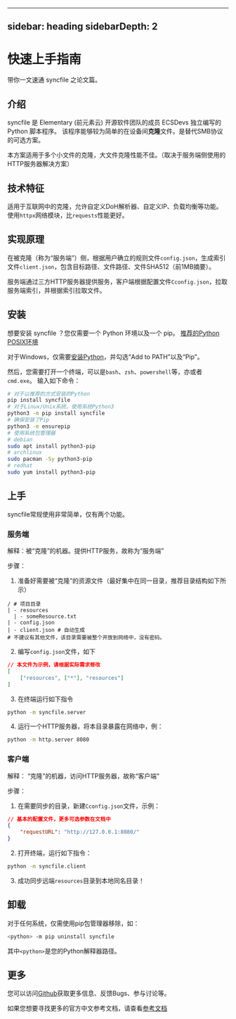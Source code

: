 <!--
 Copyright 2024 ECSDevs
 
 Licensed under the Apache License, Version 2.0 (the "License");
 you may not use this file except in compliance with the License.
 You may obtain a copy of the License at
 
     https://www.apache.org/licenses/LICENSE-2.0
 
 Unless required by applicable law or agreed to in writing, software
 distributed under the License is distributed on an "AS IS" BASIS,
 WITHOUT WARRANTIES OR CONDITIONS OF ANY KIND, either express or implied.
 See the License for the specific language governing permissions and
 limitations under the License.
-->

---
sidebar: heading
sidebarDepth: 2
---

# 快速上手指南

带你一文速通 syncfile 之论文篇。

## 介绍

syncfile 是 Elementary (前元素云) 开源软件团队的成员 ECSDevs 独立编写的 Python 脚本程序。
该程序能够较为简单的在设备间**克隆**文件。是替代SMB协议的可选方案。

本方案适用于多个小文件的克隆，大文件克隆性能不佳。（取决于服务端侧使用的HTTP服务器解决方案）

## 技术特征

适用于互联网中的克隆，允许自定义DoH解析器、自定义IP、负载均衡等功能。
使用`httpx`网络模块，比`requests`性能更好。

## 实现原理

在被克隆（称为“服务端”）侧，根据用户确立的规则文件`config.json`，生成索引文件`client.json`，包含目标路径、文件路径、文件SHA512（前1MB摘要）。

服务端通过三方HTTP服务器提供服务，客户端根据配置文件`Cconfig.json`，拉取服务端索引，并根据索引拉取文件。

## 安装

想要安装 syncfile ？您仅需要一个 Python 环境以及一个 pip。
[推荐的Python POSIX环境](https://github.com/pyenv/pyenv?tab=readme-ov-file#installation)

对于Windows，仅需要[安装Python](https://www.python.org/downloads/windows/)，并勾选“Add to PATH”以及“Pip”。

然后，您需要打开一个终端，可以是`bash`、`zsh`、`powershell`等，亦或者`cmd.exe`。
输入如下命令：
```sh
# 对于以推荐的方式安装的Python
pip install syncfile
# 对于Linux/Unix系统，使用系统Python3
python3 -m pip install syncfile
# 确保安装了Pip
python3 -m ensurepip
# 使用系统包管理器
# debian
sudo apt install python3-pip
# archlinux
sudo pacman -Sy python3-pip
# redhat
sudo yum install python3-pip
```

## 上手

syncfile常规使用非常简单，仅有两个功能。

### 服务端

解释：被“克隆”的机器。提供HTTP服务，故称为“服务端”

步骤：
1. 准备好需要被“克隆”的资源文件（最好集中在同一目录，推荐目录结构如下所示）
```
/ # 项目目录
| - resources
  | - someResource.txt
| - config.json
| - client.json # 自动生成
# 不建议有其他文件，该目录需要被整个开放到网络中，没有密码。
```
2. 编写`config.json`文件，如下
```json
// 本文件为示例，请根据实际需求修改
[
    ["resources", ["*"], "resources"]
]
```
3. 在终端运行如下指令
```sh
python -m syncfile.server
```
4. 运行一个HTTP服务器，将本目录暴露在网络中，例：
```sh
python -m http.server 8080
```

### 客户端

解释： “克隆”的机器，访问HTTP服务器，故称“客户端”

步骤：
1. 在需要同步的目录，新建`Cconfig.json`文件，示例：
```json
// 基本的配置文件，更多可选参数在文档中
{
    "requestURL": "http://127.0.0.1:8080/"
}
```
2. 打开终端，运行如下指令：
```sh
python -m syncfile.client
```
3. 成功同步远端`resources`目录到本地同名目录！

## 卸载

对于任何系统，仅需使用pip包管理器移除，如：
```sh
<python> -m pip uninstall syncfile
```
其中`<python>`是您的Python解释器路径。

## 更多

您可以访问[Github](https://github.com/ECSDevs/SyncFile)获取更多信息、反馈Bugs、参与讨论等。

如果您想要寻找更多的官方中文参考文档，请查看[参考文档](/reference/introduction.md)
